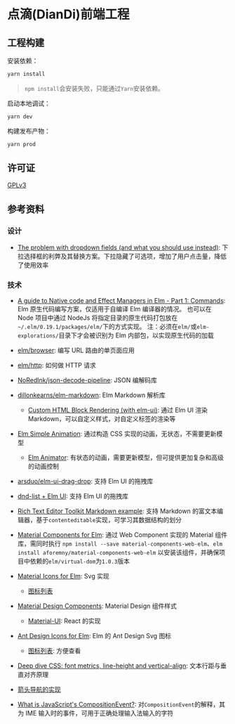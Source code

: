点滴(DianDi)前端工程
===================================

## 工程构建

安装依赖：

```bash
yarn install
```

> `npm install`会安装失败，只能通过`Yarn`安装依赖。

启动本地调试：

```bash
yarn dev
```

构建发布产物：

```bash
yarn prod
```

## 许可证

[GPLv3](./LICENSE)

## 参考资料

### 设计

- [The problem with dropdown fields (and what you should use instead)](https://designsmarts.co/the-problem-with-dropdowns/):
  下拉选择框的利弊及其替换方案。下拉隐藏了可选项，增加了用户点击量，降低了使用效率

### 技术

- [A guide to Native code and Effect Managers in Elm - Part 1: Commands](https://dev.to/jjant/a-guide-to-native-code-and-effect-managers-in-elm-part-1-commands-1k6n):
  Elm 原生代码编写方案，仅适用于自编译 Elm 编译器的情况。
  也可以在 Node 项目中通过 NodeJs 将指定目录的原生代码打包放在`~/.elm/0.19.1/packages/elm/`下的方式实现。
  注：必须在`elm/`或`elm-explorations/`目录下才会被识别为 Elm 内部包，以实现原生代码的加载


- [elm/browser](https://package.elm-lang.org/packages/elm/browser/latest/Browser):
  编写 URL 路由的单页面应用
- [elm/http](https://package.elm-lang.org/packages/elm/http/latest/Http):
  如何做 HTTP 请求
- [NoRedInk/json-decode-pipeline](https://package.elm-lang.org/packages/NoRedInk/elm-json-decode-pipeline/latest):
  JSON 编解码库
- [dillonkearns/elm-markdown](https://package.elm-lang.org/packages/dillonkearns/elm-markdown/7.0.1/):
  Elm Markdown 解析库
  - [Custom HTML Block Rendering (with elm-ui)](https://ellie-app.com/d7R3b9FsHfCa1):
    通过 Elm UI 渲染 Markdown，可以自定义样式，对自定义标签的渲染等
- [Elm Simple Animation](https://package.elm-lang.org/packages/andrewMacmurray/elm-simple-animation/2.3.0/):
  通过构造 CSS 实现的动画，无状态，不需要更新模型
  - [Elm Animator](https://package.elm-lang.org/packages/mdgriffith/elm-animator/1.1.1/):
    有状态的动画，需要更新模型，但可提供更加复杂和高级的动画控制
- [arsduo/elm-ui-drag-drop](https://package.elm-lang.org/packages/arsduo/elm-ui-drag-drop/latest/):
  支持 Elm UI 的拖拽库
- [dnd-list + Elm UI](https://annaghi.github.io/dnd-list/introduction/basic-elm-ui):
  支持 Elm UI 的拖拽库
- [Rich Text Editor Toolkit Markdown example](https://mweiss.github.io/elm-rte-toolkit/#/examples/markdown):
  支持 Markdown 的富文本编辑器，基于`contenteditable`实现，可学习其数据结构的划分


- [Material Components for Elm](https://github.com/aforemny/material-components-web-elm):
  通过 Web Component 实现的 Material 组件库，需同时执行
  `npm install --save material-components-web-elm`、`elm install aforemny/material-components-web-elm`
  以安装该组件，并确保项目中依赖的`elm/virtual-dom`为`1.0.3`版本
- [Material Icons for Elm](https://github.com/icidasset/elm-material-icons):
  Svg 实现
  - [图标列表](https://fonts.google.com/icons?icon.set=Material+Icons)
- [Material Design Components](https://m2.material.io/components):
  Material Design 组件样式
  - [Material-UI](https://v4.mui.com/getting-started/installation/):
    React 的实现
- [Ant Design Icons for Elm](https://package.elm-lang.org/packages/lemol/ant-design-icons-elm/latest/):
  Elm 的 Ant Design Svg 图标
  - [图标列表](https://ant.design/components/icon): 方便查看
- [Deep dive CSS: font metrics, line-height and vertical-align](https://iamvdo.me/en/blog/css-font-metrics-line-height-and-vertical-align):
  文本行距与垂直对齐原理
- [箭头导航的实现](https://stackoverflow.com/a/27636505)
- [What is JavaScript's CompositionEvent?](https://stackoverflow.com/questions/51226598/what-is-javascripts-compositionevent-please-give-examples):
  对`CompositionEvent`的解释，其为 IME 输入时的事件，可用于正确处理输入法输入的字符
